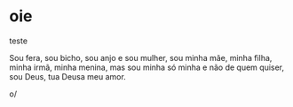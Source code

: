 # oie
teste

Sou fera, sou bicho, sou anjo e sou mulher, sou minha mãe,
minha filha, minha irmã, minha menina, mas sou minha só minha 
e não de quem quiser, sou Deus, tua Deusa meu amor.

o/
